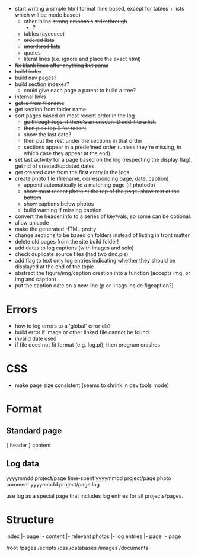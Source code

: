 - start writing a simple html format (line based, except for tables + lists which will be mode based)
    - other inline
        ~~strong~~
        ~~emphasis~~
        ~~strikethrough~~
        - ?
    - tables (ayeeeee)
    - ~~ordered lists~~
    - ~~unordered lists~~
    - quotes
    - literal lines (i.e. ignore and place the exact html)
- ~~fix blank lines after anything but paras~~
- ~~build index~~
- build nav pages?
- build section indexes?
    - could give each page a parent to build a tree?
- internal links
- ~~get id from filename~~
- get section from folder name
- sort pages based on most recent order in the log
    - ~~go through logs, if there's an unseen ID add it to a list.~~
    - ~~then pick top X for recent~~
    - show the last date?
    - then put the rest under the sections in that order
    - sections appear in a predefined order (unless they're missing, in which case they appear at the end).
- set last activity for a page based on the log (respecting the display flag), get rid of created/updated dates.
- get created date from the first entry in the logs.
- create photo file (filename, corresponding page, date, caption)
    - ~~append automatically to a matching page (if photodb)~~
    - ~~show most recent photo at the top of the page, show rest at the bottom~~
    - ~~show captions below photos~~
    - build warning if missing caption
- convert the header info to a series of key/vals, so some can be optional.
- allow unicode
- make the generated HTML pretty
- change sections to be based on folders instead of listing in front matter
- delete old pages from the site build folder!
- add dates to log captions (with images and solo)
- check duplicate source files (had two dnd.pis)
- add flag to text only log entries indicating whether they should be displayed at the end of the topic
- abstract the figure/img/caption creation into a function (accepts img, or img and caption)
- put the caption date on a new line (p or li tags inside figcaption?)

# Errors
- how to log errors to a 'global' error db?
- build error if image or other linked file cannot be found.
- invalid date used
- if file does not fit format (e.g. log.pi), then program crashes

# CSS
- make page size consistent (seems to shrink in dev tools mode)

# Format
## Standard page
{ header }
content

## Log data
yyyymmdd project/page time-spent
yyyymmdd project/page photo comment
yyyymmdd project/page log

use log as a special page that includes log entries for all projects/pages.

# Structure
index
 |- page
     |- content
     |- relevant photos
     |- log entries
 |- page
 |- page

 /root
   /pages
   /scripts
   /css
   /databases
   /images
   /documents